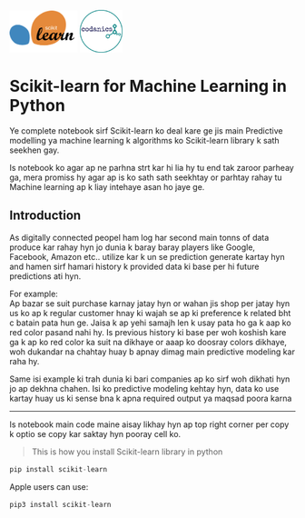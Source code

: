 <!-- [Scikit-learn](resources/scikit-learn-logo.png) -->
<img src="resources/scikit-learn-logo.png" alt="drawing" style="width:120px;"/>      <img src="resources/codanics_logo.png" alt="drawing" style="width:75px;"/>

# **Scikit-learn for Machine Learning in Python**

Ye complete notebook sirf Scikit-learn ko deal kare ge jis main Predictive modelling ya machine learning k algorithms ko Scikit-learn library k sath seekhen gay.

Is notebook ko agar ap ne parhna strt kar hi lia hy tu end tak zaroor parheay ga, mera promiss hy agar ap is ko sath sath seekhtay or parhtay rahay tu Machine learning ap k liay intehaye asan ho jaye ge.


## **Introduction**
As digitally connected peopel ham log har second main tonns of data produce kar rahay hyn jo dunia k baray baray players like Google, Facebook, Amazon etc.. utilize kar k un se prediction generate kartay hyn and hamen sirf hamari history k provided data ki base per hi future predictions ati hyn.

For example:\
Ap bazar se suit purchase karnay jatay hyn or wahan jis shop per jatay hyn us ko ap k regular customer hnay ki wajah se ap ki preference k related bht c batain pata hun ge. Jaisa k ap yehi samajh len k usay pata ho ga k aap ko red color pasand nahi hy. Is previous history ki base per woh koshish kare ga k ap ko red color ka suit na dikhaye or aaap ko doosray colors dikhaye, woh dukandar na chahtay huay b apnay dimag main predictive modeling kar raha hy. 

Same isi example ki trah dunia ki bari companies ap ko sirf woh dikhati hyn jo ap dekhna chahen. Isi ko predictive modeling kehtay hyn, data ko use kartay huay us ki sense bna k apna required output ya maqsad poora karna

---

Is notebook main code maine aisay likhay hyn ap top right corner per copy k optio se copy kar saktay hyn pooray cell ko.

> This is how you install Scikit-learn library in python
```python
pip install scikit-learn 
```

Apple users can use:

```python
pip3 install scikit-learn 
```



